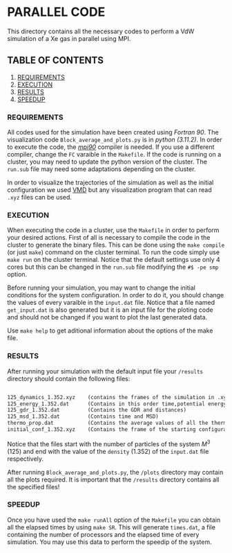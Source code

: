 # PARALLEL CODE

This directory contains all the necessary codes to perform a VdW simulation of a Xe gas in parallel using MPI. 

## TABLE OF CONTENTS

1. [ REQUIREMENTS ](#1-req)
2. [ EXECUTION](#2-ex)
3. [ RESULTS](#3-res)
4. [ SPEEDUP](#4-speed)

<a name="1-req"></a>
### REQUIREMENTS

All codes used for the simulation have been created using _Fortran 90_. The visualization code `Block_average_and_plots.py` is in _python (3.11.2)_. In order to execute the code, the _[mpi90]_ compiler is needed. If you use a different compiler, change the `FC` varaible in the `Makefile`. If the code is running on a cluster, you may need to update the python version of the cluster. The `run.sub` file may need some adaptations depending on the cluster.

In order to visualize the trajectories of the simulation as well as the initial configuration we used [VMD] but any visualization program that can read `.xyz` files can be used.

[mpi90]: [https://fortran-lang.org/en/learn/os_setup/install_gfortran/](https://edu.itp.phys.ethz.ch/hs12/programming_techniques/openmpi.pdf)
[VMD]: https://www.ks.uiuc.edu/Development/Download/download.cgi?PackageName=VMD

<a name="2-ex"></a>
### EXECUTION

When executing the code in a cluster, use the `Makefile` in order to perform your desired actions. First of all is necessary to compile the code in the cluster to generate the binary files. This can be done using the `make compile` (or just `make`) command on the cluster terminal. To run the code simply use `make run` on the cluster terminal. Notice that the default settings use only 4 cores but this can be changed in the `run.sub` file modifying the `#$ -pe smp` option.

Before running your simulation, you may want to change the initial conditions for the system configuration. In order to do it, you should change the values of every varaible in the `input.dat` file. Notice that a file named `get_input.dat` is also generated but it is an input file for the ploting code and should not be changed if you want to plot the last generated data.

Use `make help` to get aditional information about the options of the make file.

<a name="3-res"></a>
### RESULTS
After running your simulation with the default input file your `/results` directory should contain the following files:

```Markdown

125_dynamics_1.352.xyz    (contains the frames of the simulation in .xyz format)
125_energy_1.352.dat      (Contains in this order time,potential energy,kinetic energy,total energy,instant temperature,momentum,pressure and msd of every frame)
125_gdr_1.352.dat         (Contains the GDR and distances)
125_msd_1.352.dat         (Contains time and MSD)
thermo_prop.dat           (Contains the average values of all the thermodynamic properties)
initial_conf_1.352.xyz    (Contains the frame of the starting configuration)

```

Notice that the files start with the number of particles of the system $M^3$ (125) and end with the value of the `density` (1.352) of the `input.dat` file respectively. 

After running `Block_average_and_plots.py`, the `/plots` directory may contain all the plots required. It is important that the `/results` directory contains all the specified files!

<a name="4-Speed"></a>
### SPEEDUP

Once you have used the `make runAll` option of the `Makefile` you can obtain all the elapsed times by using `make SR`. This will generate `times.dat`, a file containing the number of processors and the elapsed time of every simulation. You may use this data to perform the speedip of the system. 
